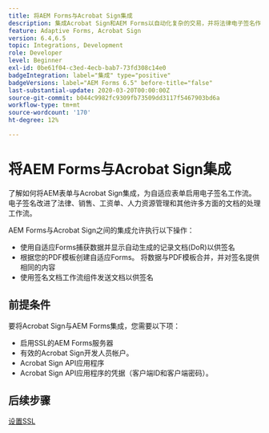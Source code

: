 ```yaml
---
title: 将AEM Forms与Acrobat Sign集成
description: 集成Acrobat Sign和AEM Forms以自动化复杂的交易，并将法律电子签名作为无缝数字体验的一部分。
feature: Adaptive Forms, Acrobat Sign
version: 6.4,6.5
topic: Integrations, Development
role: Developer
level: Beginner
exl-id: 0be61f04-c3ed-4ecb-bab7-73fd308c14e0
badgeIntegration: label="集成" type="positive"
badgeVersions: label="AEM Forms 6.5" before-title="false"
last-substantial-update: 2020-03-20T00:00:00Z
source-git-commit: b044c9982fc9309fb73509dd3117f5467903bd6a
workflow-type: tm+mt
source-wordcount: '170'
ht-degree: 12%

---
```


# 将AEM Forms与Acrobat Sign集成

了解如何将AEM表单与Acrobat Sign集成，为自适应表单启用电子签名工作流。 电子签名改进了法律、销售、工资单、人力资源管理和其他许多方面的文档的处理工作流。

AEM Forms与Acrobat Sign之间的集成允许执行以下操作：

* 使用自适应Forms捕获数据并显示自动生成的记录文档(DoR)以供签名
* 根据您的PDF模板创建自适应Forms。 将数据与PDF模板合并，并对签名提供相同的内容
* 使用签名文档工作流组件发送文档以供签名

## 前提条件

要将Acrobat Sign与AEM Forms集成，您需要以下项：

* 启用SSL的AEM Forms服务器
* 有效的Acrobat Sign开发人员帐户。
* Acrobat Sign API应用程序
* Acrobat Sign API应用程序的凭据（客户端ID和客户端密码）。

## 后续步骤

[设置SSL](./set-up-ssl.md)
